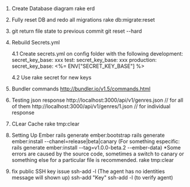 1. Create Database diagram
	rake erd
  
2. Fully reset DB and redo all migrations
	rake db:migrate:reset

3. git return file state to previous commit
	git reset --hard

4. Rebuild Secrets.yml

	4.1 Create secrets.yml on config folder with the following 
		development:
			secret_key_base: xxx
		test:
			secret_key_base: xxx
		production:
			secret_key_base: <%= ENV["SECRET_KEY_BASE"] %>

	4.2 Use rake secret for new keys

5. Bundler commands
	http://bundler.io/v1.5/commands.html

6. Testing json response
	http://localhost:3000/api/v1/genres.json // for all of them
	http://localhost:3000/api/v1/genres/1.json // for individual response

7. CLear Cache
	rake tmp:clear

8. Setting Up Ember
	rails generate ember:bootstrap
	rails generate ember:install --chanel=release|beta|canary
	(For something especific: rails generate ember:install --tag=v1.0.0-beta.2 --ember-data)
		*Some errors are caused by the source code, sometimes a switch to canary or something else for a particular file is recommended.
	rake tmp:clear

9. fix public SSH key issue
	ssh-add -l (The agent has no identities message will shown up)
	ssh-add "Key"
	ssh-add -l (to verify agent)



